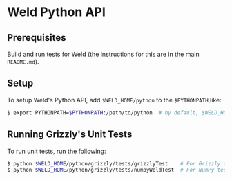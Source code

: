 # Weld Python API

## Prerequisites

Build and run tests for Weld (the instructions for this are in the main `README.md`).

## Setup

To setup Weld's Python API, add `$WELD_HOME/python` to the `$PYTHONPATH`,like:
```bash
$ export PYTHONPATH=$PYTHONPATH:/path/to/python  # by default, $WELD_HOME/python
```

## Running Grizzly's Unit Tests

To run unit tests, run the following:

```bash
$ python $WELD_HOME/python/grizzly/tests/grizzlyTest    # For Grizzly tests
$ python $WELD_HOME/python/grizzly/tests/numpyWeldTest  # For NumPy tests
```
